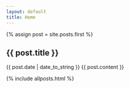 ```yaml
---
layout: default
title: Home
---
```


{% assign post = site.posts.first %}

<article class="post">
  <h1 class="post-title">{{ post.title }}</h1>
  <time datetime="{{ post.date | date_to_xmlschema }}" class="post-date">{{ post.date | date_to_string }}</time>
  {{ post.content }}
</article>

{% include allposts.html %}
